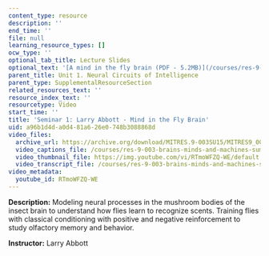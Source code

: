 ```yaml
---
content_type: resource
description: ''
end_time: ''
file: null
learning_resource_types: []
ocw_type: ''
optional_tab_title: Lecture Slides
optional_text: '[A mind in the fly brain (PDF - 5.2MB)](/courses/res-9-003-brains-minds-and-machines-summer-course-summer-2015/resources/mitres_9_003sum15_sem1)'
parent_title: Unit 1. Neural Circuits of Intelligence
parent_type: SupplementalResourceSection
related_resources_text: ''
resource_index_text: ''
resourcetype: Video
start_time: ''
title: 'Seminar 1: Larry Abbott - Mind in the Fly Brain'
uid: a96b1d4d-a0d4-81a6-26e0-748b3088868d
video_files:
  archive_url: https://archive.org/download/MITRES.9-003SU15/MITRES9_003SU15_Seminar_1_300k.mp4
  video_captions_file: /courses/res-9-003-brains-minds-and-machines-summer-course-summer-2015/7c3232cfeaad5b3fa8d4f5883d5aff58_RTmoWFZQ-WE.vtt
  video_thumbnail_file: https://img.youtube.com/vi/RTmoWFZQ-WE/default.jpg
  video_transcript_file: /courses/res-9-003-brains-minds-and-machines-summer-course-summer-2015/1dd7e388a141a04fccd2b61fd601a9ac_RTmoWFZQ-WE.pdf
video_metadata:
  youtube_id: RTmoWFZQ-WE
---
```


**Description:** Modeling neural processes in the mushroom bodies of the insect brain to understand how flies learn to recognize scents. Training flies with classical conditioning with positive and negative reinforcement to study olfactory memory and behavior.

**Instructor:** Larry Abbott